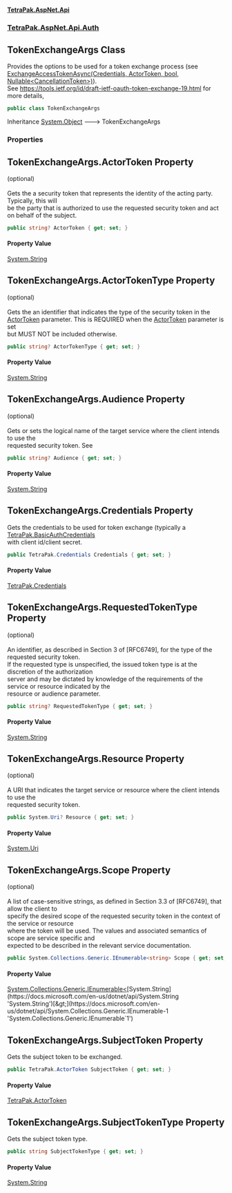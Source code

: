 #### [TetraPak.AspNet.Api](index.md 'index')
### [TetraPak.AspNet.Api.Auth](TetraPak_AspNet_Api_Auth.md 'TetraPak.AspNet.Api.Auth')
## TokenExchangeArgs Class
Provides the options to be used for a token exchange process (see [ExchangeAccessTokenAsync(Credentials, ActorToken, bool, Nullable&lt;CancellationToken&gt;)](TetraPak_AspNet_Api_Auth_ITokenExchangeGrantService.md#TetraPak_AspNet_Api_Auth_ITokenExchangeGrantService_ExchangeAccessTokenAsync(TetraPak_Credentials_TetraPak_ActorToken_bool_System_Nullable_System_Threading_CancellationToken_) 'TetraPak.AspNet.Api.Auth.ITokenExchangeGrantService.ExchangeAccessTokenAsync(TetraPak.Credentials, TetraPak.ActorToken, bool, System.Nullable&lt;System.Threading.CancellationToken&gt;)')).  
See https://tools.ietf.org/id/draft-ietf-oauth-token-exchange-19.html for more details,  
```csharp
public class TokenExchangeArgs
```

Inheritance [System.Object](https://docs.microsoft.com/en-us/dotnet/api/System.Object 'System.Object') &#129106; TokenExchangeArgs  
### Properties
<a name='TetraPak_AspNet_Api_Auth_TokenExchangeArgs_ActorToken'></a>
## TokenExchangeArgs.ActorToken Property
(optional)<br/>  
Gets the a security token that represents the identity of the acting party. Typically, this will  
be the party that is authorized to use the requested security token and act on behalf of the subject.  
```csharp
public string? ActorToken { get; set; }
```
#### Property Value
[System.String](https://docs.microsoft.com/en-us/dotnet/api/System.String 'System.String')
  
<a name='TetraPak_AspNet_Api_Auth_TokenExchangeArgs_ActorTokenType'></a>
## TokenExchangeArgs.ActorTokenType Property
(optional)<br/>  
Gets the an identifier that indicates the type of the security token in the  
[ActorToken](TetraPak_AspNet_Api_Auth_TokenExchangeArgs.md#TetraPak_AspNet_Api_Auth_TokenExchangeArgs_ActorToken 'TetraPak.AspNet.Api.Auth.TokenExchangeArgs.ActorToken') parameter. This is REQUIRED when the [ActorToken](TetraPak_AspNet_Api_Auth_TokenExchangeArgs.md#TetraPak_AspNet_Api_Auth_TokenExchangeArgs_ActorToken 'TetraPak.AspNet.Api.Auth.TokenExchangeArgs.ActorToken') parameter is set  
but MUST NOT be included otherwise.  
```csharp
public string? ActorTokenType { get; set; }
```
#### Property Value
[System.String](https://docs.microsoft.com/en-us/dotnet/api/System.String 'System.String')
  
<a name='TetraPak_AspNet_Api_Auth_TokenExchangeArgs_Audience'></a>
## TokenExchangeArgs.Audience Property
(optional)<br/>  
Gets or sets the logical name of the target service where the client intends to use the  
requested security token. See   
```csharp
public string? Audience { get; set; }
```
#### Property Value
[System.String](https://docs.microsoft.com/en-us/dotnet/api/System.String 'System.String')
  
<a name='TetraPak_AspNet_Api_Auth_TokenExchangeArgs_Credentials'></a>
## TokenExchangeArgs.Credentials Property
Gets the credentials to be used for token exchange (typically a [TetraPak.BasicAuthCredentials](https://docs.microsoft.com/en-us/dotnet/api/TetraPak.BasicAuthCredentials 'TetraPak.BasicAuthCredentials')  
with client id/client secret.   
```csharp
public TetraPak.Credentials Credentials { get; set; }
```
#### Property Value
[TetraPak.Credentials](https://docs.microsoft.com/en-us/dotnet/api/TetraPak.Credentials 'TetraPak.Credentials')
  
<a name='TetraPak_AspNet_Api_Auth_TokenExchangeArgs_RequestedTokenType'></a>
## TokenExchangeArgs.RequestedTokenType Property
(optional)<br/>  
An identifier, as described in Section 3 of [RFC6749], for the type of the requested security token.  
If the requested type is unspecified, the issued token type is at the discretion of the authorization  
server and may be dictated by knowledge of the requirements of the service or resource indicated by the  
resource or audience parameter.  
```csharp
public string? RequestedTokenType { get; set; }
```
#### Property Value
[System.String](https://docs.microsoft.com/en-us/dotnet/api/System.String 'System.String')
  
<a name='TetraPak_AspNet_Api_Auth_TokenExchangeArgs_Resource'></a>
## TokenExchangeArgs.Resource Property
(optional)<br/>  
A URI that indicates the target service or resource where the client intends to use the  
requested security token.  
```csharp
public System.Uri? Resource { get; set; }
```
#### Property Value
[System.Uri](https://docs.microsoft.com/en-us/dotnet/api/System.Uri 'System.Uri')
  
<a name='TetraPak_AspNet_Api_Auth_TokenExchangeArgs_Scope'></a>
## TokenExchangeArgs.Scope Property
(optional)<br/>  
A list of case-sensitive strings, as defined in Section 3.3 of [RFC6749], that allow the client to  
specify the desired scope of the requested security token in the context of the service or resource  
where the token will be used. The values and associated semantics of scope are service specific and  
expected to be described in the relevant service documentation.  
```csharp
public System.Collections.Generic.IEnumerable<string> Scope { get; set; }
```
#### Property Value
[System.Collections.Generic.IEnumerable&lt;](https://docs.microsoft.com/en-us/dotnet/api/System.Collections.Generic.IEnumerable-1 'System.Collections.Generic.IEnumerable`1')[System.String](https://docs.microsoft.com/en-us/dotnet/api/System.String 'System.String')[&gt;](https://docs.microsoft.com/en-us/dotnet/api/System.Collections.Generic.IEnumerable-1 'System.Collections.Generic.IEnumerable`1')
  
<a name='TetraPak_AspNet_Api_Auth_TokenExchangeArgs_SubjectToken'></a>
## TokenExchangeArgs.SubjectToken Property
Gets the subject token to be exchanged.  
```csharp
public TetraPak.ActorToken SubjectToken { get; set; }
```
#### Property Value
[TetraPak.ActorToken](https://docs.microsoft.com/en-us/dotnet/api/TetraPak.ActorToken 'TetraPak.ActorToken')
  
<a name='TetraPak_AspNet_Api_Auth_TokenExchangeArgs_SubjectTokenType'></a>
## TokenExchangeArgs.SubjectTokenType Property
Gets the subject token type.  
```csharp
public string SubjectTokenType { get; set; }
```
#### Property Value
[System.String](https://docs.microsoft.com/en-us/dotnet/api/System.String 'System.String')
  
